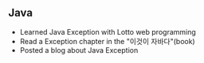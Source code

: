 ## Java
+ Learned Java Exception with Lotto web programming
+ Read a Exception chapter in the "이것이 자바다"(book)
+ Posted a blog about Java Exception
